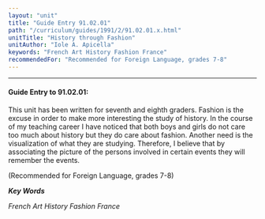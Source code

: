 ```yaml
---
layout: "unit"
title: "Guide Entry 91.02.01"
path: "/curriculum/guides/1991/2/91.02.01.x.html"
unitTitle: "History through Fashion"
unitAuthor: "Iole A. Apicella"
keywords: "French Art History Fashion France"
recommendedFor: "Recommended for Foreign Language, grades 7-8"
---
```

<body>
<hr/>
<h4>
Guide Entry to 91.02.01:
</h4>
This unit has been written for seventh and eighth graders. Fashion is the excuse in order to make more interesting the study of history. In the course of my teaching career I have noticed that both boys and girls do not care too much about history but they do care about fashion. Another need is the visualization of what they are studying. Therefore, I believe that by associating the picture of the persons involved in certain events they will remember the events.
<p>
(Recommended for Foreign Language, grades 7-8)
</p>
<p>
<b>
<i>
Key Words
</i>
</b>
<br/>
</p>
<p>
<i>
French Art History Fashion France
</i>
</p>
</body>
